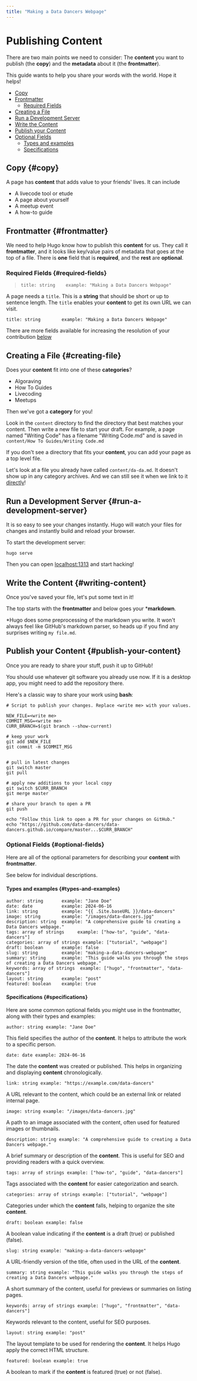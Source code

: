 ```yaml
---
title: "Making a Data Dancers Webpage"
---
```


# Publishing Content

There are two main points we need to consider: The **content** you want to publish (the **copy**) and the **metadata** about it (the **frontmatter**).

This guide wants to help you share your words with the world. Hope it helps!

- [Copy](#copy)
- [Frontmatter](#frontmatter)
  - [Required Fields](#required-fields)
- [Creating a File](#creating-file)
- [Run a Development Server](#run-a-development-server)
- [Write the Content](#writing-content)
- [Publish your Content](#publish-your-content)
- [Optional Fields](#optional-fields)
  - [Types and examples](#types-and-examples)
  - [Specifications](#specifications)

## Copy  {#copy}

A page  has **content** that adds value to your friends' lives. It can include 
  - A livecode tool or etude
  - A page about yourself
  - A meetup event
  - A how-to guide

## Frontmatter  {#frontmatter}

We need to help Hugo know how to publish this **content** for us. They call it **frontmatter**, and it looks like key/value pairs of metadata that goes at the top of a file. There is **one** field that is **required**, and the **rest** are **optional**.


### Required Fields {#required-fields}

> `title: string    example: "Making a Data Dancers Webpage"`

A page needs a `title`. This is a **string** that should be short or up to sentence length. The `title` enables your **content** to get its own URL we can visit. 

```
title: string        example: "Making a Data Dancers Webpage"
```

There are more fields available for increasing the resolution of your contribution [below](#optional-fields)

## Creating a File {#creating-file}

Does your **content** fit into one of these **categories**? 
- Algoraving
- How To Guides
- Livecoding
- Meetups

Then we've got a **category** for you!

Look in the `content` directory to find the directory that best matches your content. Then write a new file to start your draft. For example, a page named "Writing Code" has a filename "Writing Code.md" and is saved in `content/How To Guides/Writing Code.md`

If you don't see a directory that fits your **content**, you can add your page as a top level file.

Let's look at a file you already have called `content/da-da.md`. It doesn't show up in any category archives. And we can still see it when we link to it [directly](/da-da.md)!

## Run a Development Server {#run-a-development-server}

It is so easy to see your changes instantly. Hugo will watch your files for changes and instantly build and reload your browser. 

To start the development server:
```
hugo serve
```

Then you can open [localhost:1313](http://localhost:1313) and start hacking!

## Write the Content {#writing-content}

Once you've saved your file, let's put some text in it!

The top starts with the **frontmatter** and below goes your \***markdown**. 


*Hugo does some preprocessing of the markdown you write. It won't always feel like GitHub's markdown parser, so heads up if you find any surprises writing `my file.md`. 

## Publish your Content {#publish-your-content}

Once you are ready to share your stuff, push it up to GitHub! 

You should use whatever git software you already use now. If it is a desktop app, you might need to add the repository there. 

Here's a classic way to share your work using **bash**:


```
# Script to publish your changes. Replace <write me> with your values.

NEW_FILE=<write me>
COMMIT_MSG=<write me>
CURR_BRANCH=$(git branch --show-current)

# keep your work
git add $NEW_FILE
git commit -m $COMMIT_MSG


# pull in latest changes
git switch master
git pull 

# apply new additions to your local copy
git switch $CURR_BRANCH
git merge master

# share your branch to open a PR
git push

echo "Follow this link to open a PR for your changes on GitHub."
echo "https://github.com/data-dancers/data-dancers.github.io/compare/master...$CURR_BRANCH"
```

### Optional Fields  {#optional-fields}

Here are all of the optional parameters for describing your **content** with **frontmatter**. 

See below for individual descriptions. 


#### Types and examples   {#types-and-examples}

```
author: string       example: "Jane Doe"
date: date           example: 2024-06-16
link: string         example: "{{ .Site.baseURL }}/data-dancers"
image: string        example: "/images/data-dancers.jpg"
description: string  example: "A comprehensive guide to creating a Data Dancers webpage."
tags: array of strings     example: ["how-to", "guide", "data-dancers"]
categories: array of strings example: ["tutorial", "webpage"]
draft: boolean       example: false
slug: string         example: "making-a-data-dancers-webpage"
summary: string      example: "This guide walks you through the steps of creating a Data Dancers webpage."
keywords: array of strings  example: ["hugo", "frontmatter", "data-dancers"]
layout: string       example: "post"
featured: boolean    example: true
```

#### Specifications  {#specifications}

Here are some common optional fields you might use in the frontmatter, along with their types and examples:

    author: string example: "Jane Doe"

This field specifies the author of the **content**. It helps to attribute the work to a specific person.

    date: date example: 2024-06-16

The date the **content** was created or published. This helps in organizing and displaying **content** chronologically.

    link: string example: "https://example.com/data-dancers"

A URL relevant to the content, which could be an external link or related internal page.

    image: string example: "/images/data-dancers.jpg"

A path to an image associated with the content, often used for featured images or thumbnails.

    description: string example: "A comprehensive guide to creating a Data Dancers webpage."

A brief summary or description of the **content**. This is useful for SEO and providing readers with a quick overview.

    tags: array of strings example: ["how-to", "guide", "data-dancers"]

Tags associated with the **content** for easier categorization and search.

    categories: array of strings example: ["tutorial", "webpage"]

Categories under which the **content** falls, helping to organize the site **content**.

    draft: boolean example: false

A boolean value indicating if the **content** is a draft (true) or published (false).

    slug: string example: "making-a-data-dancers-webpage"

A URL-friendly version of the title, often used in the URL of the **content**.

    summary: string example: "This guide walks you through the steps of creating a Data Dancers webpage."

A short summary of the content, useful for previews or summaries on listing pages.

    keywords: array of strings example: ["hugo", "frontmatter", "data-dancers"]

Keywords relevant to the content, useful for SEO purposes.

    layout: string example: "post"

The layout template to be used for rendering the **content**. It helps Hugo apply the correct HTML structure.

    featured: boolean example: true

A boolean to mark if the **content** is featured (true) or not (false).